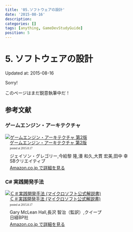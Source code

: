 ```yaml
---
title: '05.ソフトウェアの設計'
date: '2015-08-16'
description:
categories: []
tags: [anything, GameDevStudyGuide]
position: 5
---
```


# 5. ソフトウェアの設計
<p class="created-at">Updated at: 2015-08-16</p>

<div class="apology">
<p class="caption">Sorry!</p>
<p>このページはまだ鋭意執筆中だ！</p>
</div>

## 参考文献

### ゲームエンジン・アーキテクチャ

<div class="azlink-box"><div class="azlink-image" style="float:left"><a href="http://www.amazon.co.jp/exec/obidos/ASIN/4797377488/tkoreshiki-22/ref=nosim/" name="azlinklink" target="_blank"><img src="http://ecx.images-amazon.com/images/I/51Q2ASmMqBL._SL160_.jpg" alt="ゲームエンジン・アーキテクチャ 第2版" style="border:none" /></a></div><div class="azlink-info" style="float:left;margin-left:15px;line-height:120%"><div class="azlink-name" style="margin-bottom:10px;line-height:120%"><a href="http://www.amazon.co.jp/exec/obidos/ASIN/4797377488/tkoreshiki-22/ref=nosim/" name="azlinklink" target="_blank">ゲームエンジン・アーキテクチャ 第2版</a><div class="azlink-powered-date" style="font-size:7pt;margin-top:5px;font-family:verdana;line-height:120%">posted at 2015.8.17</div></div><div class="azlink-detail">ジェイソン・グレゴリー,今給黎 隆,湊 和久,大貫 宏美,田中 幸<br />SBクリエイティブ<br /></div><div class="azlink-link" style="margin-top:5px"><a href="http://www.amazon.co.jp/exec/obidos/ASIN/4797377488/tkoreshiki-22/ref=nosim/" target="_blank">Amazon.co.jp で詳細を見る</a></div></div><div class="azlink-footer" style="clear:left"></div></div>

### C# 実践開発手法

<div class="azlink-box"><div class="azlink-image" style="float:left"><a href="http://www.amazon.co.jp/exec/obidos/ASIN/4822298477/tkoreshiki-22/ref=nosim/" name="azlinklink" target="_blank"><img src="http://ecx.images-amazon.com/images/I/514dbVY2YfL._SL160_.jpg" alt="Ｃ＃実践開発手法 (マイクロソフト公式解説書)" style="border:none" /></a></div><div class="azlink-info" style="float:left;margin-left:15px;line-height:120%"><div class="azlink-name" style="margin-bottom:10px;line-height:120%"><a href="http://www.amazon.co.jp/exec/obidos/ASIN/4822298477/tkoreshiki-22/ref=nosim/" name="azlinklink" target="_blank">Ｃ＃実践開発手法 (マイクロソフト公式解説書)</a><div class="azlink-powered-date" style="font-size:7pt;margin-top:5px;font-family:verdana;line-height:120%">posted at 2015.8.17</div></div><div class="azlink-detail">Gary McLean Hall,長沢 智治（監訳）,クイープ<br />日経BP社<br /></div><div class="azlink-link" style="margin-top:5px"><a href="http://www.amazon.co.jp/exec/obidos/ASIN/4822298477/tkoreshiki-22/ref=nosim/" target="_blank">Amazon.co.jp で詳細を見る</a></div></div><div class="azlink-footer" style="clear:left"></div></div>

